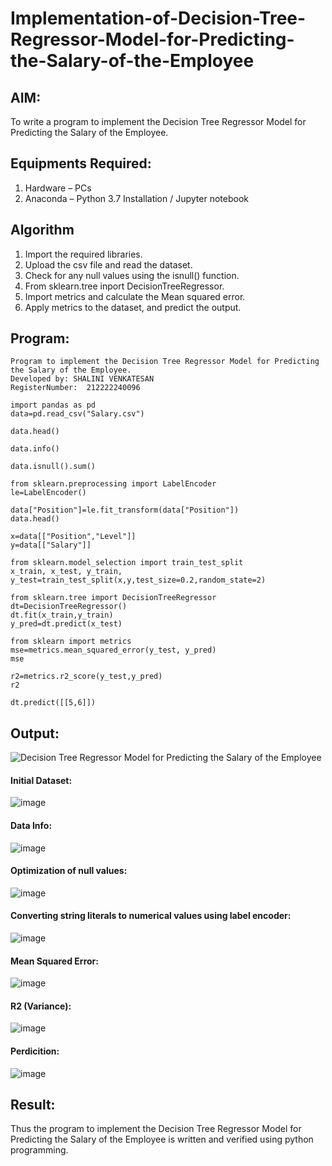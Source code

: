 # Implementation-of-Decision-Tree-Regressor-Model-for-Predicting-the-Salary-of-the-Employee

## AIM:
To write a program to implement the Decision Tree Regressor Model for Predicting the Salary of the Employee.

## Equipments Required:
1. Hardware – PCs
2. Anaconda – Python 3.7 Installation / Jupyter notebook

## Algorithm
1. Import the required libraries.
2. Upload the csv file and read the dataset.
3. Check for any null values using the isnull() function.
4. From sklearn.tree inport DecisionTreeRegressor.
5. Import metrics and calculate the Mean squared error.
6. Apply metrics to the dataset, and predict the output.

   
## Program:
```
Program to implement the Decision Tree Regressor Model for Predicting the Salary of the Employee.
Developed by: SHALINI VENKATESAN
RegisterNumber:  212222240096
```
```
import pandas as pd
data=pd.read_csv("Salary.csv")

data.head()

data.info()

data.isnull().sum()

from sklearn.preprocessing import LabelEncoder
le=LabelEncoder()

data["Position"]=le.fit_transform(data["Position"])
data.head()

x=data[["Position","Level"]]
y=data[["Salary"]]

from sklearn.model_selection import train_test_split
x_train, x_test, y_train, y_test=train_test_split(x,y,test_size=0.2,random_state=2)

from sklearn.tree import DecisionTreeRegressor
dt=DecisionTreeRegressor()
dt.fit(x_train,y_train)
y_pred=dt.predict(x_test)

from sklearn import metrics
mse=metrics.mean_squared_error(y_test, y_pred)
mse

r2=metrics.r2_score(y_test,y_pred)
r2

dt.predict([[5,6]])
```

## Output:
![Decision Tree Regressor Model for Predicting the Salary of the Employee](sam.png)

#### Initial Dataset:
![image](https://github.com/shalini-venkatesan/Implementation-of-Decision-Tree-Regressor-Model-for-Predicting-the-Salary-of-the-Employee/assets/118720291/19dd720a-35cf-4c4a-87d6-04e7f0c35fbf)

#### Data Info:

![image](https://github.com/shalini-venkatesan/Implementation-of-Decision-Tree-Regressor-Model-for-Predicting-the-Salary-of-the-Employee/assets/118720291/8b3e5917-e622-4456-bc19-b0447fa19d2d)

#### Optimization of null values:

![image](https://github.com/shalini-venkatesan/Implementation-of-Decision-Tree-Regressor-Model-for-Predicting-the-Salary-of-the-Employee/assets/118720291/d035f059-6306-4434-ab03-45de0e5d1a6c)

#### Converting string literals to numerical values using label encoder:

![image](https://github.com/shalini-venkatesan/Implementation-of-Decision-Tree-Regressor-Model-for-Predicting-the-Salary-of-the-Employee/assets/118720291/adb33673-fbab-4221-b051-59be838c149b)

#### Mean Squared Error:
![image](https://github.com/shalini-venkatesan/Implementation-of-Decision-Tree-Regressor-Model-for-Predicting-the-Salary-of-the-Employee/assets/118720291/50efb924-58e0-4d57-a9b2-810f09e8ed75)

#### R2 (Variance):
![image](https://github.com/shalini-venkatesan/Implementation-of-Decision-Tree-Regressor-Model-for-Predicting-the-Salary-of-the-Employee/assets/118720291/325a938e-a3b7-46d3-9671-7b7bd639dbbd)


#### Perdicition:

![image](https://github.com/shalini-venkatesan/Implementation-of-Decision-Tree-Regressor-Model-for-Predicting-the-Salary-of-the-Employee/assets/118720291/b4215804-63b5-4313-a333-33cf947311f9)




## Result:
Thus the program to implement the Decision Tree Regressor Model for Predicting the Salary of the Employee is written and verified using python programming.
